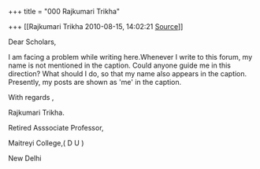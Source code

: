 +++
title = "000 Rajkumari Trikha"

+++
[[Rajkumari Trikha	2010-08-15, 14:02:21 [Source](https://groups.google.com/g/bvparishat/c/I0cbFuCOXA8)]]



Dear Scholars,

I am facing a problem while writing here.Whenever I write to this forum, my name is not mentioned in the caption. Could anyone guide me in this direction? What should I do, so that my name also appears in the caption. Presently, my posts are shown as 'me' in the caption.

With regards ,

Rajkumari Trikha.

Retired Asssociate Professor,

Maitreyi College,( D U )

New Delhi

